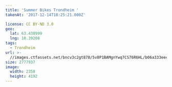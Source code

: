 ```yaml
---
title: 'Summer Bikes Trondheim '
takenAt: '2017-12-14T18:25:21.000Z'

license: CC BY-ND 3.0
geo:
  lat: 63.430999
  lng: 10.39208
tags:
  - Trondheim
url: >-
  //images.ctfassets.net/bncv3c2gt878/5v8P1BAMgnYwq7CS76R6HL/b06a333eec77a61f2136d2ca29b4b3ca/summer-bikes-trondheim_39056921941_o
size: 2777937
image:
  width: 2358
  height: 4192
---
```

